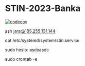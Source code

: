 # STIN-2023-Banka

[![codecov](https://codecov.io/gh/BelinaJaroslav/STIN-2023-Banka/branch/master/graph/badge.svg?token=SCO7F6XPRB)](https://codecov.io/gh/BelinaJaroslav/STIN-2023-Banka)






ssh jara@185.255.131.144

cat /etc/systemd/system/stin.service

sudo heslo: asdeasdc

sudo crontab -e
